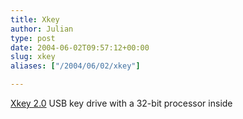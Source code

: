 ```yaml
---
title: Xkey
author: Julian
type: post
date: 2004-06-02T09:57:12+00:00
slug: xkey 
aliases: ["/2004/06/02/xkey"]

---
```

[Xkey 2.0][1] USB key drive with a 32-bit processor inside

 [1]: https://www.engadget.com/entry/8662345244622102/